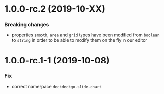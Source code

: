 <a name="1.0.0-rc.2"></a>
# 1.0.0-rc.2 (2019-10-XX)

### Breaking changes

*  properties `smooth`, `area` and `grid` types have been modified from `boolean` to `string` in order to be able to modify them on the fly in our editor

<a name="1.0.0-rc.1-1"></a>
# 1.0.0-rc.1-1 (2019-10-08)

### Fix

* correct namespace `deckdeckgo-slide-chart`
